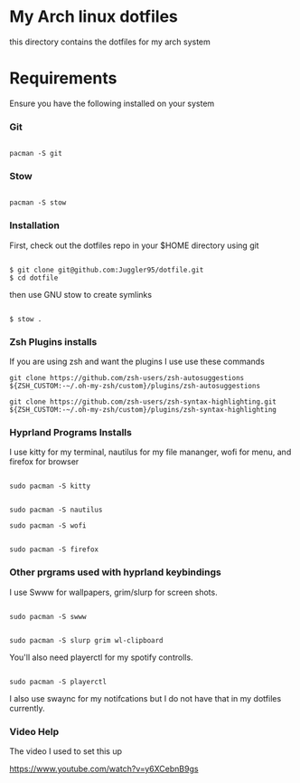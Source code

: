 # My Arch linux dotfiles

this directory contains the dotfiles for my arch system

# Requirements

Ensure you have the following installed on your system

### Git

```

pacman -S git
```

### Stow
```

pacman -S stow
```

### Installation

First, check out the dotfiles repo in your $HOME directory using git

```

$ git clone git@github.com:Juggler95/dotfile.git
$ cd dotfile
```


then use GNU stow to create symlinks

```

$ stow .
```

### Zsh Plugins installs
If you are using zsh and want the plugins I use use these commands 

```
git clone https://github.com/zsh-users/zsh-autosuggestions ${ZSH_CUSTOM:-~/.oh-my-zsh/custom}/plugins/zsh-autosuggestions
```

```
git clone https://github.com/zsh-users/zsh-syntax-highlighting.git ${ZSH_CUSTOM:-~/.oh-my-zsh/custom}/plugins/zsh-syntax-highlighting
```

### Hyprland Programs Installs
I use kitty for my terminal, nautilus for my file mananger, wofi for menu, and firefox for browser

```

sudo pacman -S kitty
```

```

sudo pacman -S nautilus
```

```
sudo pacman -S wofi
```

```

sudo pacman -S firefox
```


### Other prgrams used with hyprland keybindings
I use Swww for wallpapers, grim/slurp for screen shots.


```

sudo pacman -S swww
```

```

sudo pacman -S slurp grim wl-clipboard
```
You'll also need playerctl for my spotify controlls.

```

sudo pacman -S playerctl
```

I also use swaync for my notifcations but I do not have that in my dotfiles currently.

### Video Help

The video I used to set this up

https://www.youtube.com/watch?v=y6XCebnB9gs

